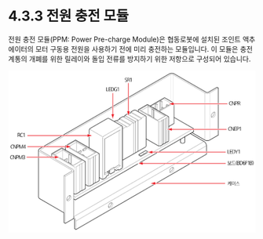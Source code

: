 ﻿# 4.3.3 전원 충전 모듈

전원 충전 모듈(PPM: Power Pre-charge Module)은 협동로봇에 설치된 조인트 액추에이터의 모터 구동용 전원을 사용하기 전에 미리 충전하는 모듈입니다. 이 모듈은 충전 계통의 개폐를 위한 릴레이와 돌입 전류를 방지하기 위한 저항으로 구성되어 있습니다.

![그림 36 전원 충전 모듈(PPM)](../../../_assets/image117.png)

